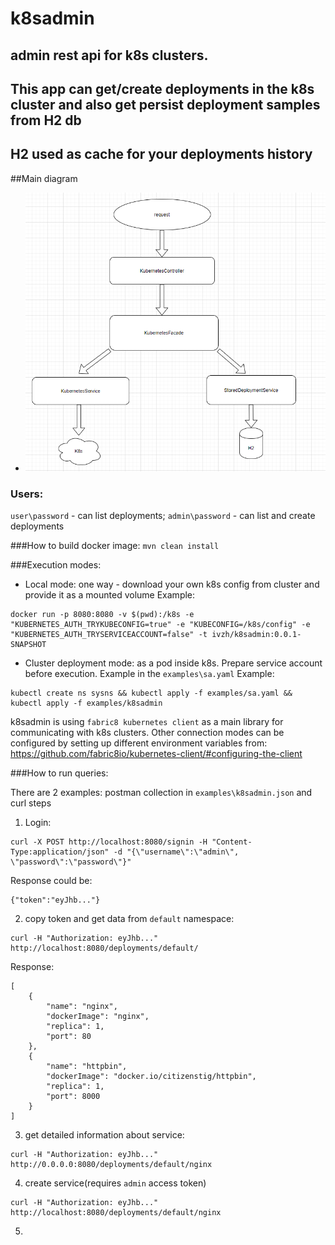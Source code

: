 # k8sadmin

## admin rest api for k8s clusters.
## This app can get/create deployments in the k8s cluster and also get persist deployment samples from H2 db
## H2 used as cache for your deployments history

##Main diagram
- ![diagram](pictures/diagram.png "diagram")
### Users:
`user\password` - can list deployments;
`admin\password` - can list and create deployments

###How to build docker image: 
`mvn clean install`

###Execution modes:
- Local mode: one way - download your own k8s config from cluster and provide it as a mounted volume
Example:
```
docker run -p 8080:8080 -v $(pwd):/k8s -e "KUBERNETES_AUTH_TRYKUBECONFIG=true" -e "KUBECONFIG=/k8s/config" -e "KUBERNETES_AUTH_TRYSERVICEACCOUNT=false" -t ivzh/k8sadmin:0.0.1-SNAPSHOT
```

- Cluster deployment mode: as a pod inside k8s. Prepare service account before execution. Example in the `examples\sa.yaml`
Example:
```
kubectl create ns sysns && kubectl apply -f examples/sa.yaml && kubectl apply -f examples/k8sadmin
```

k8sadmin is using `fabric8 kubernetes client` as a main library for communicating with k8s clusters. 
Other connection modes can be configured by setting up different environment variables from: https://github.com/fabric8io/kubernetes-client/#configuring-the-client

###How to run queries:

There are 2 examples: postman collection in `examples\k8sadmin.json` and curl steps

1) Login:
``` 
curl -X POST http://localhost:8080/signin -H "Content-Type:application/json" -d "{\"username\":\"admin\", \"password\":\"password\"}"
```

Response could be: 
```
{"token":"eyJhb..."}
```

2) copy token and get data from `default` namespace:
```
curl -H "Authorization: eyJhb..."  http://localhost:8080/deployments/default/
```

Response:
```
[
    {
        "name": "nginx",
        "dockerImage": "nginx",
        "replica": 1,
        "port": 80
    },
    {
        "name": "httpbin",
        "dockerImage": "docker.io/citizenstig/httpbin",
        "replica": 1,
        "port": 8000
    }
]
```

3) get detailed information about service:
```
curl -H "Authorization: eyJhb..."  http://0.0.0.0:8080/deployments/default/nginx
```

4) create service(requires `admin` access token)
```
curl -H "Authorization: eyJhb..."  http://localhost:8080/deployments/default/nginx
```

5) 